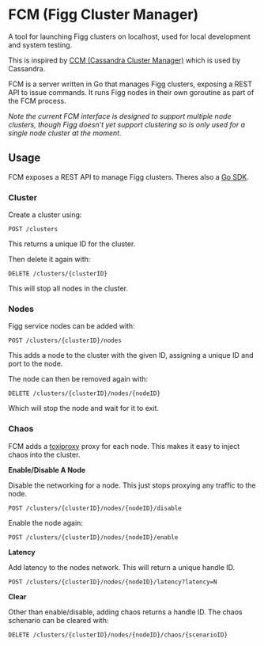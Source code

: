# FCM (Figg Cluster Manager)

A tool for launching Figg clusters on localhost, used for local development
and system testing.

This is inspired by [CCM (Cassandra Cluster Manager)](https://github.com/riptano/ccm)
which is used by Cassandra.

FCM is a server written in Go that manages Figg clusters, exposing a REST API
to issue commands. It runs Figg nodes in their own goroutine as part of
the FCM process.

*Note the current FCM interface is designed to support multiple node clusters,
though Figg doesn't yet support clustering so is only used for a single node
cluster at the moment.*

## Usage
FCM exposes a REST API to manage Figg clusters. Theres also a [Go SDK](./sdk).

### Cluster
Create a cluster using:
```
POST /clusters
```
This returns a unique ID for the cluster.

Then delete it again with:
```
DELETE /clusters/{clusterID}
```
This will stop all nodes in the cluster.

### Nodes
Figg service nodes can be added with:
```
POST /clusters/{clusterID}/nodes
```
This adds a node to the cluster with the given ID, assigning a unique ID and
port to the node.

The node can then be removed again with:
```
DELETE /clusters/{clusterID}/nodes/{nodeID}
```
Which will stop the node and wait for it to exit.

### Chaos
FCM adds a [toxiproxy](https://github.com/Shopify/toxiproxy) proxy for each
node. This makes it easy to inject chaos into the cluster.

**Enable/Disable A Node**

Disable the networking for a node. This just stops proxying any traffic to the
node.
```
POST /clusters/{clusterID}/nodes/{nodeID}/disable
```

Enable the node again:
```
POST /clusters/{clusterID}/nodes/{nodeID}/enable
```

**Latency**

Add latency to the nodes network. This will return a unique handle ID.
```
POST /clusters/{clusterID}/nodes/{nodeID}/latency?latency=N
```

**Clear**

Other than enable/disable, adding chaos returns a handle ID. The chaos schenario
can be cleared with:
```
DELETE /clusters/{clusterID}/nodes/{nodeID}/chaos/{scenarioID}
```
